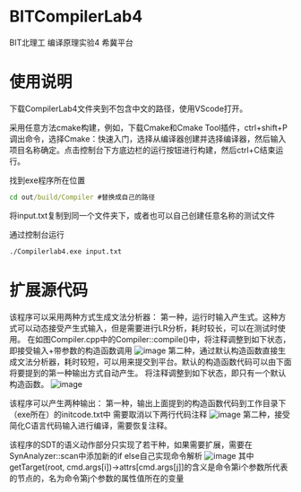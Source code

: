 # BITCompilerLab4

BIT北理工 编译原理实验4 希冀平台



# 使用说明

下载CompilerLab4文件夹到不包含中文的路径，使用VScode打开。

采用任意方法cmake构建，例如，下载Cmake和Cmake Tool插件，ctrl+shift+P调出命令，选择Cmake：快速入门，选择从编译器创建并选择编译器，然后输入项目名称确定。点击控制台下方底边栏的运行按钮进行构建，然后ctrl+C结束运行。

找到exe程序所在位置

```cmd
cd out/build/Compiler #替换成自己的路径
```

将input.txt复制到同一个文件夹下，或者也可以自己创建任意名称的测试文件

通过控制台运行

```cmd
./Compilerlab4.exe input.txt
```

# 扩展源代码
该程序可以采用两种方式生成文法分析器：
第一种，运行时输入产生式。这种方式可以动态接受产生式输入，但是需要进行LR分析，耗时较长，可以在测试时使用。
在如图Compiler.cpp中的Compiler::compile()中，将注释调整到如下状态，即接受输入+带参数的构造函数调用
![image](https://github.com/user-attachments/assets/385bc4d6-eed3-4e42-acfb-7a46ea22a1c9)
第二种，通过默认构造函数直接生成文法分析器，耗时较短，可以用来提交到平台。默认的构造函数代码可以由下面将要提到的第一种输出方式自动产生。
将注释调整到如下状态，即只有一个默认构造函数。
![image](https://github.com/user-attachments/assets/01d6b984-ae23-4e91-bc9c-02cd1b056246)

该程序可以产生两种输出：
第一种，输出上面提到的构造函数代码到工作目录下（exe所在）的initcode.txt中
需要取消以下两行代码注释
![image](https://github.com/user-attachments/assets/d14c3c50-8ce5-4a60-9577-cb841d3112a7)
第二种，接受简化C语言代码输入进行编译，需要恢复注释。

该程序的SDT的语义动作部分只实现了若干种，如果需要扩展，需要在SynAnalyzer::scan中添加新的if else自己实现命令解析
![image](https://github.com/user-attachments/assets/373fe1e8-bd58-49a6-bd97-41b75899e01e)
其中getTarget(root, cmd.args[i])->attrs[cmd.args[j]]的含义是命令第i个参数所代表的节点的，名为命令第j个参数的属性值所在的变量


